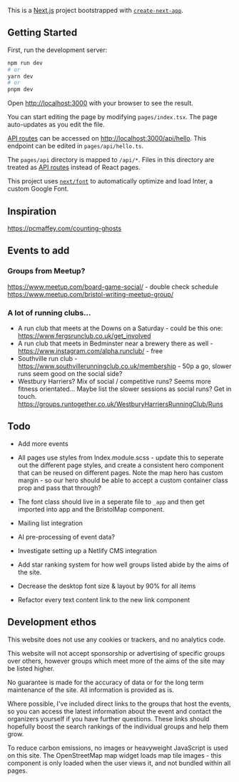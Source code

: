 This is a [Next.js](https://nextjs.org/) project bootstrapped with [`create-next-app`](https://github.com/vercel/next.js/tree/canary/packages/create-next-app).

## Getting Started

First, run the development server:

```bash
npm run dev
# or
yarn dev
# or
pnpm dev
```

Open [http://localhost:3000](http://localhost:3000) with your browser to see the result.

You can start editing the page by modifying `pages/index.tsx`. The page auto-updates as you edit the file.

[API routes](https://nextjs.org/docs/api-routes/introduction) can be accessed on [http://localhost:3000/api/hello](http://localhost:3000/api/hello). This endpoint can be edited in `pages/api/hello.ts`.

The `pages/api` directory is mapped to `/api/*`. Files in this directory are treated as [API routes](https://nextjs.org/docs/api-routes/introduction) instead of React pages.

This project uses [`next/font`](https://nextjs.org/docs/basic-features/font-optimization) to automatically optimize and load Inter, a custom Google Font.

## Inspiration

https://pcmaffey.com/counting-ghosts

## Events to add

### Groups from Meetup?

https://www.meetup.com/board-game-social/ - double check schedule
https://www.meetup.com/bristol-writing-meetup-group/

### A lot of running clubs...

- A run club that meets at the Downs on a Saturday - could be this one: https://www.fergsrunclub.co.uk/get_involved
- A run club that meets in Bedminster near a brewery there as well - https://www.instagram.com/alpha.runclub/ - free
- Southville run club - https://www.southvillerunningclub.co.uk/membership - 50p a go, slower runs seem good on the social side?
- Westbury Harriers? Mix of social / competitive runs? Seems more fitness orientated... Maybe list the slower sessions as social runs? Get in touch. https://groups.runtogether.co.uk/WestburyHarriersRunningClub/Runs

## Todo

- Add more events

- All pages use styles from Index.module.scss - update this to seperate out the different page styles, and create a consistent hero component that can be reused on different pages. Note the map hero has custom margin - so our hero should be able to accept a custom container class prop and pass that through?

- The font class should live in a seperate file to `_app` and then get imported into app and the BristolMap component.
- Mailing list integration
- AI pre-processing of event data?
- Investigate setting up a Netlify CMS integration
- Add star ranking system for how well groups listed abide by the aims of the site.
- Decrease the desktop font size & layout by 90% for all items
- Refactor every text content link to the new link component

## Development ethos

This website does not use any cookies or trackers, and no
analytics code.

This website will not accept sponsorship or advertising of
specific groups over others, however groups which meet more
of the aims of the site may be listed higher.

No guarantee is made for the accuracy of data or for the
long term maintenance of the site. All information is
provided as is.

Where possible, I've included direct links to the
groups that host the events, so you can access the latest
information about the event and contact the organizers
yourself if you have further questions. These links should
hopefully boost the search rankings of the individual groups
and help them grow.

To reduce carbon emissions, no images or heavyweight
JavaScript is used on this site. The OpenStreetMap map
widget loads map tile images - this component is only loaded
when the user views it, and not bundled within all pages.

